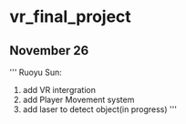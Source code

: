 # vr_final_project

## November 26
'''
Ruoyu Sun:
1. add VR intergration
2. add Player Movement system
3. add laser to detect object(in progress)
'''
